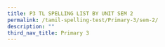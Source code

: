 ```yaml
---
title: P3 TL SPELLING LIST BY UNIT SEM 2
permalink: /tamil-spelling-test/Primary-3/sem-2/
description: ""
third_nav_title: Primary 3
---
```

